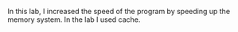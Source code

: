 In this lab, I increased the speed of the program by speeding up the memory system. In the lab I used cache.